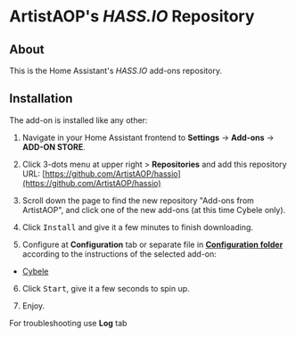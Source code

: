 # ArtistAOP's _HASS.IO_ Repository

## About

This is the Home Assistant's _HASS.IO_ add-ons repository.

## Installation

The add-on is installed like any other:

1. Navigate in your Home Assistant frontend to **Settings** -> **Add-ons** -> **ADD-ON STORE**.

2. Click 3-dots menu at upper right > **Repositories** and add this repository URL: [https://github.com/ArtistAOP/hassio](https://github.com/ArtistAOP/hassio)

3. Scroll down the page to find the new repository "Add-ons from ArtistAOP", and click one of the new add-ons (at this time Cybele only).

4. Click <kbd>Install</kbd> and give it a few minutes to finish downloading.

5. Configure at **Configuration** tab or separate file in [**Configuration folder**](https://www.home-assistant.io/getting-started/configuration/) according to the instructions of the selected add-on:
- [Cybele](./cybele)

6. Click <kbd>Start</kbd>, give it a few seconds to spin up.

7. Enjoy.

For troubleshooting use **Log** tab